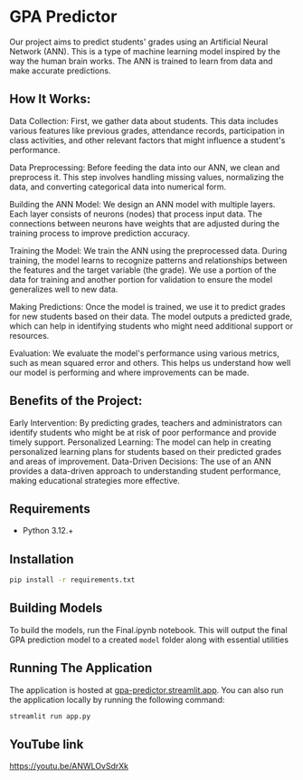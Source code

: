 # GPA Predictor
Our project aims to predict students' grades using an Artificial Neural Network (ANN). This is a type of machine learning model inspired by the way the human brain works. The ANN is trained to learn from data and make accurate predictions.

## How It Works:

Data Collection: First, we gather data about students. This data includes various features like previous grades, attendance records, participation in class activities, and other relevant factors that might influence a student's performance.

Data Preprocessing: Before feeding the data into our ANN, we clean and preprocess it. This step involves handling missing values, normalizing the data, and converting categorical data into numerical form.

Building the ANN Model: We design an ANN model with multiple layers. Each layer consists of neurons (nodes) that process input data. The connections between neurons have weights that are adjusted during the training process to improve prediction accuracy.

Training the Model: We train the ANN using the preprocessed data. During training, the model learns to recognize patterns and relationships between the features and the target variable (the grade). We use a portion of the data for training and another portion for validation to ensure the model generalizes well to new data.

Making Predictions: Once the model is trained, we use it to predict grades for new students based on their data. The model outputs a predicted grade, which can help in identifying students who might need additional support or resources.

Evaluation: We evaluate the model's performance using various metrics, such as  mean squared error and others. This helps us understand how well our model is performing and where improvements can be made.

## Benefits of the Project:

Early Intervention: By predicting grades, teachers and administrators can identify students who might be at risk of poor performance and provide timely support.
Personalized Learning: The model can help in creating personalized learning plans for students based on their predicted grades and areas of improvement.
Data-Driven Decisions: The use of an ANN provides a data-driven approach to understanding student performance, making educational strategies more effective.

## Requirements

- Python 3.12.+

## Installation

```bash
pip install -r requirements.txt
```

## Building Models

To build the models, run the Final.ipynb notebook. This will output the final GPA prediction model to a created `model`
folder along with essential utilities

## Running The Application

The application is hosted at [gpa-predictor.streamlit.app](https://gpa-predictor.streamlit.app/). You can also run the
application locally by running the following command:

```bash
streamlit run app.py
```

## YouTube link

https://youtu.be/ANWLOvSdrXk
